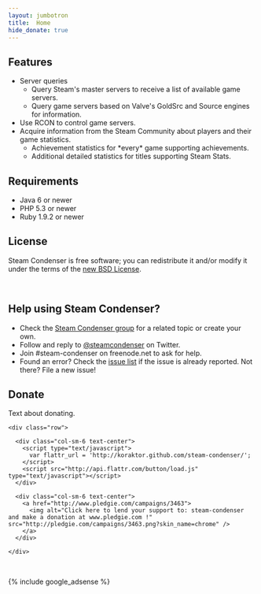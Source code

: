 ```yaml
---
layout: jumbotron
title:  Home
hide_donate: true
---
```


<div class="row">
  <div class="col-sm-12 col-md-6">
    <h2>Features</h2>
    <ul>
      <li>Server queries
        <ul>
          <li>Query Steam's master servers to receive a list of available game servers.</li>
          <li>Query game servers based on Valve's GoldSrc and Source engines for information.</li>
        </ul>
      </li>
      <li>Use RCON to control game servers.</li>
      <li>Acquire information from the Steam Community about players and their game statistics.
        <ul>
          <li>Achievement statistics for *every* game supporting achievements.</li>
          <li>Additional detailed statistics for titles supporting Steam Stats.</li>
        </ul>
      </li>
    </ul>
  </div>
  <div class="col-sm-5 col-md-2">
    <h2>Requirements</h2>
    <ul>
      <li>Java 6 or newer</li>
      <li>PHP 5.3 or newer</li>
      <li>Ruby 1.9.2 or newer</li>
    </ul>
  </div>
  <div class="col-lg-3 col-lg-offset-1 col-sm-6 col-sm-offset1">
    <h2>License</h2>
    <p>Steam Condenser is free software; you can redistribute it and/or modify it under the terms of the <a href="{{site.baseurl}}/license/">new BSD License</a>.</p>
  </div>
</div>

<br>

<div class="row">
  
  <div class="col-sm-12 col-lg-6">
    <h2>Help using Steam Condenser?</h2>
    <ul>
      <li>Check the <a href="http://groups.google.com/group/steam-condenser">Steam Condenser group</a> for a related topic or create your own.</li>
      <li>Follow and reply to <a href="https://twitter.com/steamcondenser">@steamcondenser</a> on Twitter.</li>
      <li>Join #steam-condenser on freenode.net to ask for help.</li>
      <li>Found an error? Check the <a href="http://github.com/koraktor/steam-condenser/issues">issue list</a> if the issue is already reported. Not there? File a new issue!</li>
    </ul>
  </div>
  
  <div class="col-sm-12 col-lg-6">
    <h2>Donate</h2>
    <p>Text about donating.</p>
    
    <div class="row">
    
      <div class="col-sm-6 text-center">
        <script type="text/javascript">
          var flattr_url = 'http://koraktor.github.com/steam-condenser/';
        </script>
        <script src="http://api.flattr.com/button/load.js" type="text/javascript"></script>
      </div>
  
      <div class="col-sm-6 text-center">
        <a href="http://www.pledgie.com/campaigns/3463">
          <img alt="Click here to lend your support to: steam-condenser and make a donation at www.pledgie.com !" src="http://pledgie.com/campaigns/3463.png?skin_name=chrome" />
        </a>
      </div>
    
    </div>
    
  </div>
  
</div>

<br>

{% include google_adsense %}
